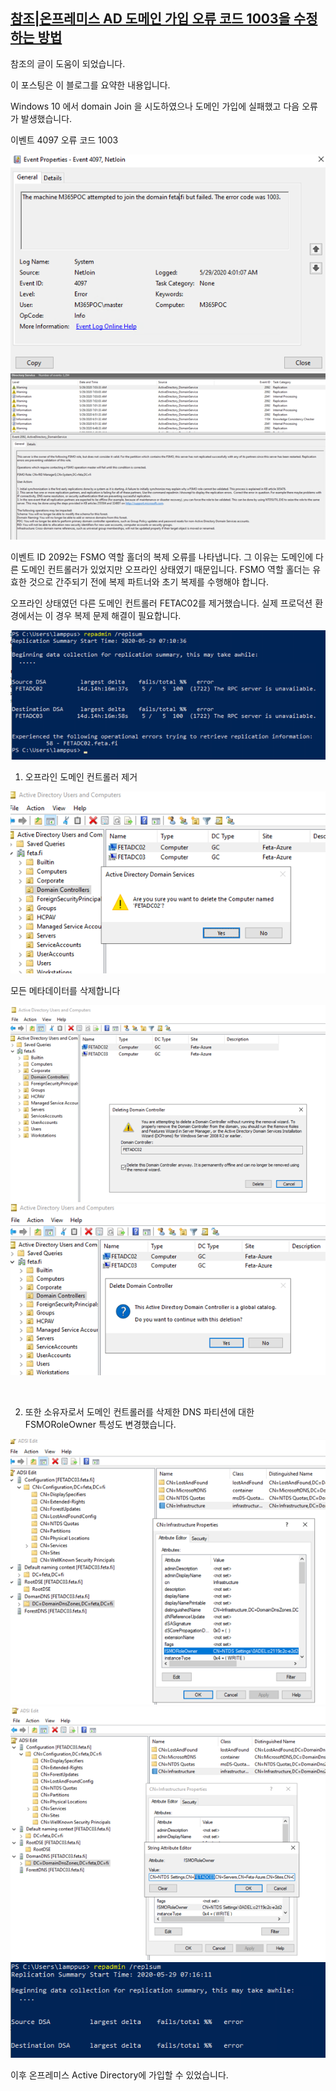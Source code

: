 ## [참조|온프레미스 AD 도메인 가입 오류 코드 1003을 수정하는 방법](https://samilamppu.com/2020/05/29/how-to-fix-w10-on-premises-ad-domain-join-error-code-1003/) 
참조의 글이 도움이 되었습니다.

이 포스팅은 이 블로그를 요약한 내용입니다. 

Windows 10 에서 domain Join 을 시도하였으나 도메인 가입에 실패했고 다음 오류가 발생했습니다.

이벤트 4097
오류 코드 1003

![PostImages](/assets/PostImages/20241217-02.png)
​![PostImages](/assets/PostImages/20241217-03.png)

이벤트 ID 2092는 FSMO 역할 홀더의 복제 오류를 나타냅니다. 그 이유는 도메인에 다른 도메인 컨트롤러가 있었지만 오프라인 상태였기 때문입니다. FSMO 역할 홀더는 유효한 것으로 간주되기 전에 복제 파트너와 초기 복제를 수행해야 합니다.

오프라인 상태였던 다른 도메인 컨트롤러  FETAC02를 제거했습니다. 실제 프로덕션 환경에서는 이 경우 복제 문제 해결이 필요합니다.

![PostImages](/assets/PostImages/20241217-04.png)

1. 오프라인 도메인 컨트롤러 제거

![PostImages](/assets/PostImages/20241217-05.png)

모든 메타데이터를 삭제합니다

![PostImages](/assets/PostImages/20241217-06.png)
![PostImages](/assets/PostImages/20241217-07.png)​

​

2. 또한 소유자로서 도메인 컨트롤러를 삭제한 DNS 파티션에 대한 FSMORoleOwner 특성도 변경했습니다.

![PostImages](/assets/PostImages/20241217-08.png)
​![PostImages](/assets/PostImages/20241217-09.png)
![PostImages](/assets/PostImages/20241217-10.png)

이후 온프레미스 Active Directory에 가입할 수 있었습니다.



